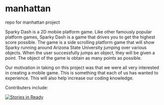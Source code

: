 # manhattan
repo for manhattan project

  Sparky Dash is a 2D mobiie platform game. Like other famously popular platform games, Sparky Dash is a game that drives you to get the highest score possible. The game is a side scrolling platform game that will show Sparky running around Arizona State University jumping over various objects. When the user successfully jumps an object, they will be given a point. The object of the game is obtain as many points as possible. 
  
  Our motivation in taking on this project was that we were all very interested in creating a mobile game. This is something that each of us has wanted to experience. This will also help increase our coding knowledge.
  
  Contributers include:
  
  




[![Stories in Ready](https://badge.waffle.io/asu-cis-capstone/manhattan.svg?label=ready&title=Ready)](http://waffle.io/asu-cis-capstone/manhattan)
